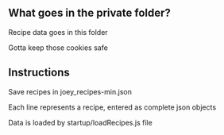 What goes in the private folder?
----------
Recipe data goes in this folder

Gotta keep those cookies safe

Instructions
------------
Save recipes in joey_recipes-min.json

Each line represents a recipe, entered as complete json objects

Data is loaded by startup/loadRecipes.js file